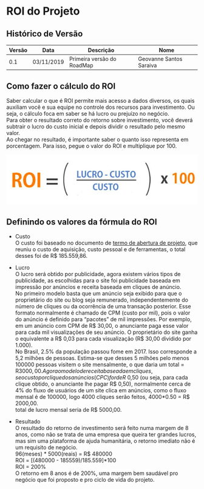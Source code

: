 # ROI do Projeto

## Histórico de Versão

|Versão|Data|Descrição|Nome|
|---|---|---|---|
|0.1|03/11/2019|Primeira versão do RoadMap|Geovanne Santos Saraiva|

## Como fazer o cálculo do ROI

Saber calcular o que é ROI permite mais acesso a dados diversos, os quais auxiliam você e sua equipe no controle dos recursos para investimento. Ou seja, o cálculo foca em saber se há lucro ou prejuízo no negócio.  
Para obter o resultado correto do retorno sobre investimento, você deverá subtrair o lucro do custo inicial e depois dividir o resultado pelo mesmo valor.  
Ao chegar no resultado, é importante saber o quanto isso representa em porcentagem. Para isso, pegue o valor do ROI e multiplique por 100.

![ROI](img/roi.png)

## Definindo os valores da fórmula do ROI
- Custo  
O custo foi baseado no documento de [termo de abertura de projeto](https://fga-eps-mds.github.io/2019.2-FoodCare/produto/tap/), que reuniu o custo de aquisição, custo pessoal e de ferramentas, o total desses foi de R$ 185.559,86.

- Lucro  
O lucro será obtido por publicidade, agora existem vários tipos de publicidade, as escolhidas para o site foi publicidade baseada em impressão por anúncios e receita baseada em cliques de anúncio.  
No primeiro modelo basta que um anúncio seja exibido para que o  proprietário do site ou blog seja remunerado, independentemente do número de cliques ou da ocorrência de uma transação posterior. Esse formato normalmente é chamado de CPM (custo por mil), pois o valor do anúncio é definido para “pacotes” de mil impressões. Por exemplo, em um anúncio com CPM de R$ 30,00, o anunciante paga esse valor para cada mil visualizações de seu anúncio. O proprietário do site ganha o equivalente a R$ 0,03 para cada visualização (R$ 30,00 dividido por 1.000).  
No Brasil, 2.5% da população passou fome em 2017. Isso corresponde a 5,2 milhões de pessoas. Estima-se que desses 5 milhões pelo menos 100000 pessoas visitem o site mensalmente, o que daria um total = R$3000,00.  
Agora o modelo de receita baseada em cliques, se o custo por clique dos anúncios (CPC) for de R$ 0,50 (ou seja, para cada clique obtido, o anunciante lhe pagar R$ 0,50), normalmente cerca de 4% do fluxo de usuários de um site clica em anúncios, como o fluxo mensal é de 100000, logo 4000 cliques serão feitos, 4000*0.50 = R$ 2000,00.  
total de lucro mensal seria de R$ 5000,00.

- Resultado  
O resultado do retorno de investimento será feito numa margem de 8 anos, como não se trata de uma empresa que queira ter grandes lucros, mas sim uma plataforma de ajuda humanitária, o retorno imediato não é um requisito de negócio.  
96(meses) * 5000(reais) = R$ 480000  
ROI = [(480000 - 185559)/185.559]*100   
ROI = 200%   
O retorno em 8 anos é de 200%, uma margem bem saudável pro negócio que foi proposto e pro ciclo de vida do projeto. 
